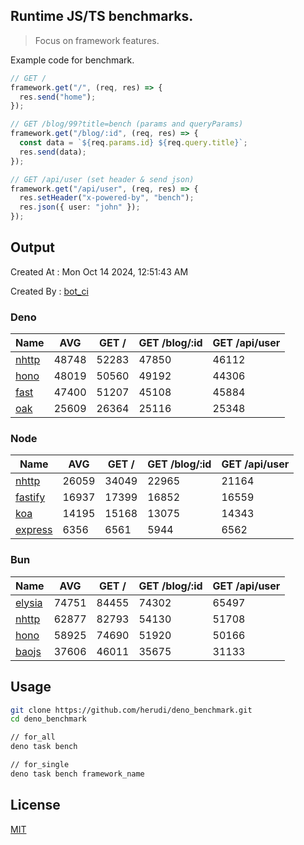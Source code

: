 ## Runtime JS/TS benchmarks.

> Focus on framework features.

Example code for benchmark.
```ts
// GET /
framework.get("/", (req, res) => {
  res.send("home");
});

// GET /blog/99?title=bench (params and queryParams)
framework.get("/blog/:id", (req, res) => {
  const data = `${req.params.id} ${req.query.title}`;
  res.send(data);
});

// GET /api/user (set header & send json)
framework.get("/api/user", (req, res) => {
  res.setHeader("x-powered-by", "bench");
  res.json({ user: "john" });
});
```

## Output
Created At : Mon Oct 14 2024, 12:51:43 AM

Created By : [bot_ci](https://github.com/herudi/deno_benchmarks/commits?author=github-actions%5Bbot%5D)


### Deno
|Name|AVG|GET /|GET /blog/:id|GET /api/user|
|----|----|----|----|----|
|[nhttp](https://github.com/nhttp/nhttp)|48748|52283|47850|46112|
|[hono](https://github.com/honojs/hono)|48019|50560|49192|44306|
|[fast](https://github.com/danteissaias/fast)|47400|51207|45108|45884|
|[oak](https://github.com/oakserver/oak)|25609|26364|25116|25348|
  


### Node
|Name|AVG|GET /|GET /blog/:id|GET /api/user|
|----|----|----|----|----|
|[nhttp](https://github.com/nhttp/nhttp)|26059|34049|22965|21164|
|[fastify](https://github.com/fastify/fastify)|16937|17399|16852|16559|
|[koa](https://github.com/koajs/koa)|14195|15168|13075|14343|
|[express](https://github.com/expressjs/express)|6356|6561|5944|6562|
  


### Bun
|Name|AVG|GET /|GET /blog/:id|GET /api/user|
|----|----|----|----|----|
|[elysia](https://github.com/elysiajs/elysia)|74751|84455|74302|65497|
|[nhttp](https://github.com/nhttp/nhttp)|62877|82793|54130|51708|
|[hono](https://github.com/honojs/hono)|58925|74690|51920|50166|
|[baojs](https://github.com/mattreid1/baojs)|37606|46011|35675|31133|
  



## Usage

```bash
git clone https://github.com/herudi/deno_benchmark.git
cd deno_benchmark

// for_all
deno task bench

// for_single
deno task bench framework_name
```

## License

[MIT](LICENSE)


